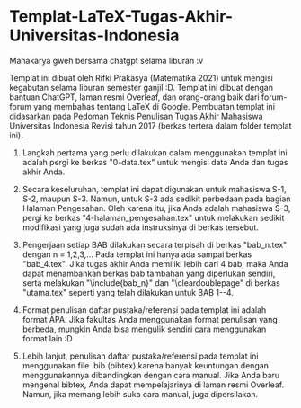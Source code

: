 # Templat-LaTeX-Tugas-Akhir-Universitas-Indonesia
Mahakarya gweh bersama chatgpt selama liburan :v

Templat ini dibuat oleh Rifki Prakasya (Matematika 2021) untuk mengisi kegabutan selama liburan semester ganjil :D. Templat ini dibuat dengan bantuan ChatGPT, laman resmi Overleaf, dan orang-orang baik dari forum-forum yang membahas tentang LaTeX di Google.
Pembuatan templat ini didasarkan pada Pedoman Teknis Penulisan Tugas Akhir Mahasiswa Universitas Indonesia Revisi tahun 2017 (berkas tertera dalam folder templat ini).


1. Langkah pertama yang perlu dilakukan dalam menggunakan templat ini adalah pergi ke berkas "0-data.tex" untuk mengisi data Anda dan tugas akhir Anda.

2. Secara keseluruhan, templat ini dapat digunakan untuk mahasiswa S-1, S-2, maupun S-3. Namun, untuk S-3 ada sedikit perbedaan pada bagian Halaman Pengesahan. Oleh karena itu, jika Anda adalah mahasiswa S-3, pergi ke berkas "4-halaman_pengesahan.tex" untuk melakukan sedikit modifikasi yang juga sudah ada instruksinya di berkas tersebut.

3. Pengerjaan setiap BAB dilakukan secara terpisah di berkas "bab_n.tex" dengan n = 1,2,3,... Pada templat ini hanya ada sampai berkas "bab_4.tex". Jika tugas akhir Anda memiliki lebih dari 4 bab, maka Anda dapat menambahkan berkas bab tambahan yang diperlukan sendiri, serta melakukan "\include{bab_n}" dan "\cleardoublepage" di berkas "utama.tex" seperti yang telah dilakukan untuk BAB 1--4.

4. Format penulisan daftar pustaka/referensi pada templat ini adalah format APA. Jika fakultas Anda menggunakan format penulisan yang berbeda, mungkin Anda bisa mengulik sendiri cara menggunakan format lain :D

5. Lebih lanjut, penulisan daftar pustaka/referensi pada templat ini menggunakan file .bib (bibtex) karena banyak keuntungan dengan menggunakannya dibandingkan dengan cara manual. Jika Anda baru mengenal bibtex, Anda dapat mempelajarinya di laman resmi Overleaf. Namun, jika memang lebih suka cara manual, juga dipersilakan.
